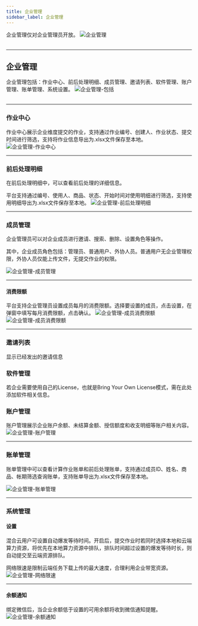 ```yaml
---
title: 企业管理
sidebar_label: 企业管理
---
```


企业管理仅对企业管理员开放。
![企业管理](/img/orgmanagement01.png)
&nbsp;  
&nbsp;  
********************************************  

## 企业管理

企业管理包括：作业中心、前后处理明细、成员管理、邀请列表、软件管理、账户管理、账单管理、系统设置。
![企业管理-包括](/img/orgmanagement02.png)
&nbsp;  
&nbsp;  
********************************************  

### 作业中心

作业中心展示企业维度提交的作业，支持通过作业编号、创建人、作业状态、提交时间进行筛选，支持将作业信息导出为.xlsx文件保存至本地。
![企业管理-作业中心](/img/orgmanagement03.png)

******************************************** 

### 前后处理明细
在前后处理明细中，可以查看前后处理的详细信息。

平台支持通过编号、使用人、商品、状态、开始时间对使用明细进行筛选，支持使用明细导出为.xlsx文件保存至本地。
![企业管理-前后处理明细](/img/orgmanagement15.png)

******************************************** 

### 成员管理
企业管理员可以对企业成员进行邀请、搜索、删除、设置角色等操作。

其中，企业成员角色包括：管理员、普通用户、外协人员。普通用户无企业管理权限，外协人员仅能上传文件，无提交作业的权限。

![企业管理-成员管理](/img/orgmanagement05.png)

******************************************** 
#### 消费限额
平台支持企业管理员设置成员每月的消费限额。选择要设置的成员，点击设置，在弹窗中填写每月消费限额，点击确认。
![企业管理-成员消费限额](/img/orgmanagement13.png)
![企业管理-成员消费限额](/img/orgmanagement14.png)
******************************************** 

### 邀请列表
显示已经发出的邀请信息

### 软件管理
若企业需要使用自己的License，也就是Bring Your Own License模式，需在此处添加软件相关信息。

### 账户管理
账户管理展示企业账户余额、未结算金额、授信额度和收支明细等账户相关内容。
![企业管理-账户管理](/img/orgmanagement08.png)

******************************************** 

### 账单管理
账单管理中可以查看计算作业账单和前后处理账单，支持通过成员ID、姓名、商品、帐期筛选查询账单，支持账单导出为.xlsx文件保存至本地。

![企业管理-账单管理](/img/orgmanagement09.png)

******************************************** 

### 系统管理

#### 设置
混合云用户可设置自动爆发等待时间。开启后，提交作业时若同时选择本地和云端算力资源，将优先在本地算力资源中排队，排队时间超过设置的爆发等待时长，则自动提交至云端资源排队。

网络限速是限制云端任务下载上传的最大速度，合理利用企业带宽资源。
![企业管理-网络限速](/img/orgmanagement11.png)

******************************************** 

#### 余额通知
绑定微信后，当企业余额低于设置的可用余额将收到微信通知提醒。
![企业管理-余额通知](/img/orgmanagement12.png)

